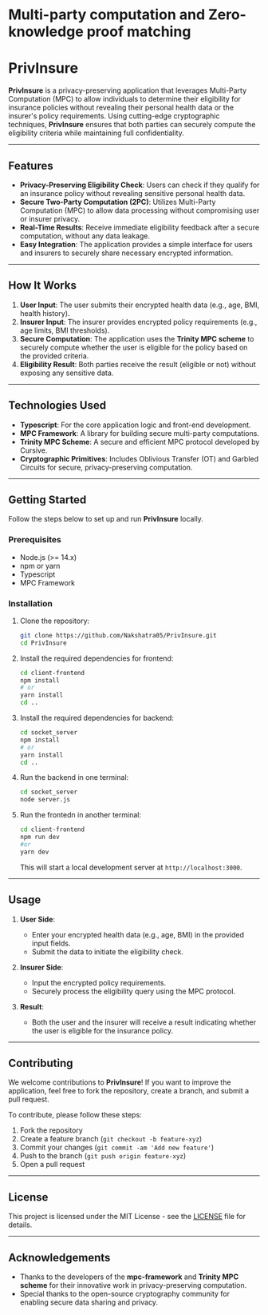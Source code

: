 # Multi-party computation and Zero-knowledge proof matching

# **PrivInsure**

**PrivInsure** is a privacy-preserving application that leverages Multi-Party Computation (MPC) to allow individuals to determine their eligibility for insurance policies without revealing their personal health data or the insurer's policy requirements. Using cutting-edge cryptographic techniques, **PrivInsure** ensures that both parties can securely compute the eligibility criteria while maintaining full confidentiality.

---

## **Features**

- **Privacy-Preserving Eligibility Check**: Users can check if they qualify for an insurance policy without revealing sensitive personal health data.
- **Secure Two-Party Computation (2PC)**: Utilizes Multi-Party Computation (MPC) to allow data processing without compromising user or insurer privacy.
- **Real-Time Results**: Receive immediate eligibility feedback after a secure computation, without any data leakage.
- **Easy Integration**: The application provides a simple interface for users and insurers to securely share necessary encrypted information.

---

## **How It Works**

1. **User Input**: The user submits their encrypted health data (e.g., age, BMI, health history).
2. **Insurer Input**: The insurer provides encrypted policy requirements (e.g., age limits, BMI thresholds).
3. **Secure Computation**: The application uses the **Trinity MPC scheme** to securely compute whether the user is eligible for the policy based on the provided criteria.
4. **Eligibility Result**: Both parties receive the result (eligible or not) without exposing any sensitive data.

---

## **Technologies Used**

- **Typescript**: For the core application logic and front-end development.
- **MPC Framework**: A library for building secure multi-party computations.
- **Trinity MPC Scheme**: A secure and efficient MPC protocol developed by Cursive.
- **Cryptographic Primitives**: Includes Oblivious Transfer (OT) and Garbled Circuits for secure, privacy-preserving computation.

---

## **Getting Started**

Follow the steps below to set up and run **PrivInsure** locally.

### Prerequisites

- Node.js (>= 14.x)
- npm or yarn
- Typescript
- MPC Framework

### Installation

1. Clone the repository:

   ```bash
   git clone https://github.com/Nakshatra05/PrivInsure.git
   cd PrivInsure
   ```

2. Install the required dependencies for frontend:

   ```bash
   cd client-frontend
   npm install
   # or
   yarn install
   cd ..
   ```

3. Install the required dependencies for backend:

   ```bash
   cd socket_server
   npm install
   # or
   yarn install
   cd ..
   ```

4. Run the backend in one terminal:

   ```bash
   cd socket_server
   node server.js
   ```

4. Run the frontedn in another terminal:

   ```bash
   cd client-frontend
   npm run dev
   #or
   yarn dev  
   ```


   This will start a local development server at `http://localhost:3000`.

---

## **Usage**

1. **User Side**:
   - Enter your encrypted health data (e.g., age, BMI) in the provided input fields.
   - Submit the data to initiate the eligibility check.

2. **Insurer Side**:
   - Input the encrypted policy requirements.
   - Securely process the eligibility query using the MPC protocol.

3. **Result**:
   - Both the user and the insurer will receive a result indicating whether the user is eligible for the insurance policy.

---

## **Contributing**

We welcome contributions to **PrivInsure**! If you want to improve the application, feel free to fork the repository, create a branch, and submit a pull request.

To contribute, please follow these steps:

1. Fork the repository
2. Create a feature branch (`git checkout -b feature-xyz`)
3. Commit your changes (`git commit -am 'Add new feature'`)
4. Push to the branch (`git push origin feature-xyz`)
5. Open a pull request

---

## **License**

This project is licensed under the MIT License - see the [LICENSE](LICENSE) file for details.

---

## **Acknowledgements**

- Thanks to the developers of the **mpc-framework** and **Trinity MPC scheme** for their innovative work in privacy-preserving computation.
- Special thanks to the open-source cryptography community for enabling secure data sharing and privacy.

